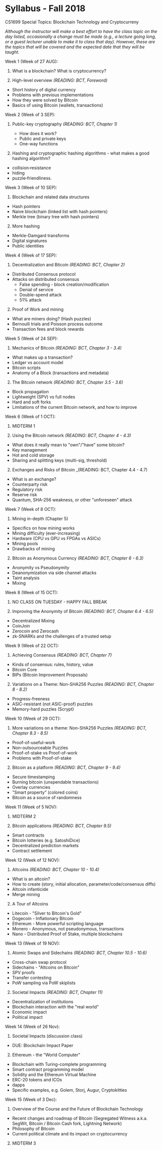 # Syllabus - Fall 2018
CS1699 Special Topics: Blockchain Technology and Cryptocurreny

_Although the instructor will make a best effort to have the class topic on the day listed, occasionally a change must be made (e.g., a lecture going long, or a guest lecturer unable to make it to class that day).  However, these are the topics that will be covered and the expected date that they will be taught._


Week 1 (Week of 27 AUG):

1. What is a blockchain?  What is cryptocurrency?

2. High-level overview _(READING: BCT, Foreword)_
  * Short history of digital currency
  * Problems with previous implementations
  * How they were solved by Bitcoin
  * Basics of using Bitcoin (wallets, transactions)

Week 2 (Week of 3 SEP):

1. Public-key cryptography _(READING: BCT, Chapter 1)_
   * How does it work?
   * Public and private keys
   * One-way functions

2. Hashing and cryptographic hashing algorithms - what makes a good hashing algorithm?
  * collision‐resistance
  * hiding
  * puzzle‐friendliness.

Week 3 (Week of 10 SEP):

1. Blockchain and related data structures
  * Hash pointers
  * Naive blockchain (linked list with hash pointers)
  * Merkle tree (binary tree with hash pointers)

2. More hashing
  * Merkle-Damgard transforms
  * Digital signatures
  * Public identities

Week 4 (Week of 17 SEP):

1. Decentralization and Bitcoin _(READING: BCT, Chapter 2)_
  * Distributed Consensus protocol
  * Attacks on distributed consensus
    * False spending - block creation/modification
    * Denial of service
    * Double-spend attack
    * 51% attack

2. Proof of Work and mining
  * What are miners doing? (Hash puzzles)
  * Bernoulli trials and Poisson process outcome
  * Transaction fees and block rewards

Week 5 (Week of 24 SEP):

1. Mechanics of Bitcoin _(READING: BCT, Chapter 3 - 3.4)_
  * What makes up a transaction?
  * Ledger vs account model
  * Bitcoin scripts
  * Anatomy of a Block (transactions and metadata)

2. The Bitcoin network _(READING: BCT, Chapter 3.5 - 3.6)_
  * Block propagation
  * Lightweight (SPV) vs full nodes
  * Hard and soft forks
  * Limitations of the current Bitcoin network, and how to improve

Week 6 (Week of 1 OCT):

1. MIDTERM 1

2. Using the Bitcoin network _(READING: BCT, Chapter 4 - 4.3)_
  * What does it really mean to "own"/"have" some bitcoin?
  * Key management
  * Hot and cold storage
  * Sharing and splitting keys (multi-sig, threshold)

2. Exchanges and Risks of Bitcoin  _(READING: BCT, Chapter 4.4 - 4.7)
  * What is an exchange?
  * Counterparty risk
  * Regulatory risk
  * Reserve risk
  * Quantum, SHA-256 weakness, or other "unforeseen" attack

Week 7 (Week of 8 OCT):

1. Mining in-depth (Chapter 5)
  * Specifics on how mining works
  * Mining difficulty (ever-increasing)
  * Hardware (CPU vs GPU vs FPGAs vs ASICs)
  * Mining pools
  * Drawbacks of mining

2. Bitcoin as Anonymous Currency _(READING: BCT, Chapter 6 - 6.3)_
  * Anonymity vs Pseudonymity
  * Deanonymization via side channel attacks
  * Taint analysis
  * Mixing

Week 8 (Week of 15 OCT):

1. NO CLASS ON TUESDAY - HAPPY FALL BREAK

2. Improving the Anonymity of Bitcoin _(READING: BCT, Chapter 6.4 - 6.5)_
  * Decentralized Mixing
  * CoinJoin
  * Zerocoin and Zerocash
  * zk-SNARKs and the challenges of a trusted setup

Week 9 (Week of 22 OCT):

1. Achieving Consensus _(READING: BCT, Chapter 7)_
  * Kinds of consensus: rules, history, value
  * Bitcoin Core
  * BIPs (Bitcoin Improvement Proposals)

2. Variations on a Theme: Non-SHA256 Puzzles _(READING: BCT, Chapter 8 - 8.2)_
  * Progress-freeness
  * ASIC-resistant (not ASIC-proof) puzzles
  * Memory-hard puzzles (Scrypt)

Week 10 (Week of 29 OCT):

1. More variations on a theme: Non-SHA256 Puzzles _(READING: BCT, Chapter 8.3 - 8.5)_
  * Proof-of-useful-work
  * Non-outsourceable Puzzles
  * Proof-of-stake vs Proof-of-work
  * Problems with Proof-of-stake

2. Bitcoin as a platform _(READING: BCT, Chapter 9 - 9.4)_
  * Secure timestamping
  * Burning bitcoin (unspendable transactions)
  * Overlay currencies
  * "Smart property" (colored coins)
  * Bitcoin as a source of randomness

Week 11 (Week of 5 NOV):

1. MIDTERM 2

2. Bitcoin applications _(READING: BCT, Chapter 9.5)_
  * Smart contracts
  * Bitcoin lotteries (e.g. SatoshiDice)
  * Decentralized prediction markets
  * Contract settlement

Week 12 (Week of 12 NOV):

1. Altcoins _(READING: BCT, Chapter 10 - 10.4)_
  * What is an altcoin?
  * How to create (story, initial allocation, parameter/code/consensus diffs)
  * Altcoin infanticide
  * Merge mining

2. A Tour of Altcoins
  * Litecoin - "Silver to Bitcoin's Gold"
  * Dogecoin - Inflationary Bitcoin
  * Ethereum - More powerful scripting language
  * Monero - Anonymous, not pseudonymous, transactions
  * Nano - Distributed Proof of Stake, multiple blockchains

Week 13 (Week of 19 NOV):

1. Atomic Swaps and Sidechains _(READING: BCT, Chapter 10.5 - 10.6)_
  * Cross-chain swap protocol
  * Sidechains - "Altcoins on Bitcoin"
  * SPV proofs
  * Transfer contesting
  * PoW sampling via PoW skiplists

2. Societal Impacts _(READING: BCT, Chapter 11)_
  * Decentralization of institutions
  * Blockchain interaction with the "real world"
  * Economic impact
  * Political impact

Week 14 (Week of 26 Nov):

1. Societal Impacts (discussion class)
  * DUE: Blockchain Impact Paper

2. Ethereum - the "World Computer"
  * Blockchain with Turing-complete programming
  * Smart contract programming model
  * Solidity and the Ethereum Virtual Machine
  * ERC-20 tokens and ICOs
  * dapps
  * Specific examples, e.g. Golem, Storj, Augur, Cryptokitties

Week 15 (Week of 3 Dec):

1. Overview of the Course and the Future of Blockchain Technology
  * Recent changes and roadmap of Bitcoin (Segregated Witness a.k.a. SegWit, Bitcoin / Bitcoin Cash fork, Lightning Network)
  * Philosophy of Bitcoin
  * Current political climate and its impact on cryptocurrency

2. MIDTERM 3
